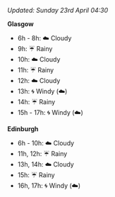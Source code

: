 *Updated: Sunday 23rd April 04:30*

**Glasgow**

* 6h - 8h: :cloud: Cloudy
* 9h: :umbrella: Rainy
* 10h: :cloud: Cloudy
* 11h: :umbrella: Rainy
* 12h: :cloud: Cloudy
* 13h: :cyclone: Windy (:cloud:)
* 14h: :umbrella: Rainy
* 15h - 17h: :cyclone: Windy (:cloud:)

**Edinburgh**

* 6h - 10h: :cloud: Cloudy
* 11h, 12h: :umbrella: Rainy
* 13h, 14h: :cloud: Cloudy
* 15h: :umbrella: Rainy
* 16h, 17h: :cyclone: Windy (:cloud:)
